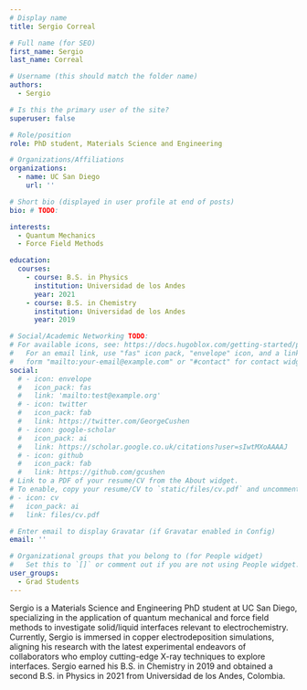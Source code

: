 ```yaml
---
# Display name
title: Sergio Correal

# Full name (for SEO)
first_name: Sergio
last_name: Correal

# Username (this should match the folder name)
authors:
  - Sergio

# Is this the primary user of the site?
superuser: false

# Role/position
role: PhD student, Materials Science and Engineering 

# Organizations/Affiliations
organizations:
  - name: UC San Diego
    url: ''

# Short bio (displayed in user profile at end of posts)
bio: # TODO:

interests:
  - Quantum Mechanics
  - Force Field Methods

education:
  courses:
    - course: B.S. in Physics 
      institution: Universidad de los Andes
      year: 2021
    - course: B.S. in Chemistry 
      institution: Universidad de los Andes
      year: 2019

# Social/Academic Networking TODO:
# For available icons, see: https://docs.hugoblox.com/getting-started/page-builder/#icons
#   For an email link, use "fas" icon pack, "envelope" icon, and a link in the
#   form "mailto:your-email@example.com" or "#contact" for contact widget.
social:
  # - icon: envelope
  #   icon_pack: fas
  #   link: 'mailto:test@example.org'
  # - icon: twitter
  #   icon_pack: fab
  #   link: https://twitter.com/GeorgeCushen
  # - icon: google-scholar
  #   icon_pack: ai
  #   link: https://scholar.google.co.uk/citations?user=sIwtMXoAAAAJ
  # - icon: github
  #   icon_pack: fab
  #   link: https://github.com/gcushen
# Link to a PDF of your resume/CV from the About widget.
# To enable, copy your resume/CV to `static/files/cv.pdf` and uncomment the lines below.
# - icon: cv
#   icon_pack: ai
#   link: files/cv.pdf

# Enter email to display Gravatar (if Gravatar enabled in Config)
email: ''

# Organizational groups that you belong to (for People widget)
#   Set this to `[]` or comment out if you are not using People widget.
user_groups:
  - Grad Students
---
```


Sergio is a Materials Science and Engineering PhD student at UC San Diego, specializing in the application of quantum mechanical and force field methods to investigate solid/liquid interfaces relevant to electrochemistry. Currently, Sergio is immersed in copper electrodeposition simulations, aligning his research with the latest experimental endeavors of collaborators who employ cutting-edge X-ray techniques to explore interfaces. Sergio earned his B.S. in Chemistry in 2019 and obtained a second B.S. in Physics in 2021 from Universidad de los Andes, Colombia.